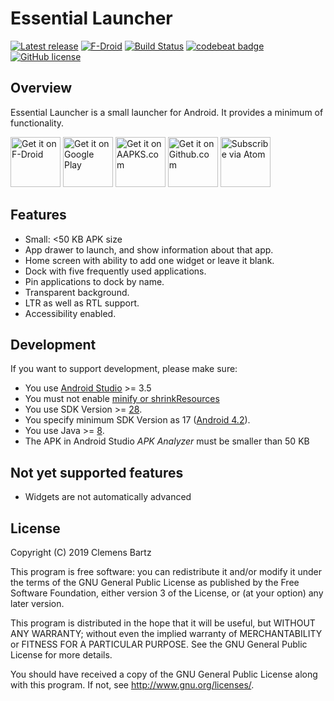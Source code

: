 # Essential Launcher

[![Latest release](https://img.shields.io/github/release/clemensbartz/essential-launcher.svg)](https://github.com/clemensbartz/essential-launcher/releases/latest)
[![F-Droid](https://img.shields.io/f-droid/v/de.clemensbartz.android.launcher.svg)](https://f-droid.org/de/packages/de.clemensbartz.android.launcher/)
[![Build Status](https://travis-ci.org/clemensbartz/essential-launcher.svg?branch=release%2Fv2.0)](https://travis-ci.org/clemensbartz/essential-launcher)
[![codebeat badge](https://codebeat.co/badges/c1c2ceb1-2d05-4209-adde-00ac387b3023)](https://codebeat.co/projects/github-com-clemensbartz-essential-launcher-release-v2-1)
[![GitHub license](https://img.shields.io/github/license/clemensbartz/essential-launcher.svg)](https://github.com/clemensbartz/essential-launcher/blob/release/v2.0/LICENSE)

## Overview

Essential Launcher is a small launcher for Android. It provides a minimum of functionality.

<a href="https://f-droid.org/packages/de.clemensbartz.android.launcher/" target="_blank">
<img src="https://fdroid.gitlab.io/artwork/badge/get-it-on.png" alt="Get it on F-Droid" height="80"/></a>
<a href="https://play.google.com/store/apps/details?id=de.clemensbartz.android.launcher" target="_blank">
<img src="https://play.google.com/intl/en_us/badges/images/generic/en-play-badge.png" alt="Get it on Google Play" height="80"/></a>
<a href="https://aapks.com/apk/essential-launcher/" target="_blank">
<img src="https://aapks.com/get.png" alt="Get it on AAPKS.com" height="80"/></a>
<a href="https://github.com/clemensbartz/essential-launcher/releases/latest">
<img src="https://raw.githubusercontent.com/clemensbartz/essential-launcher/release/v2.0/promo/graphics/en/get-github.png" alt="Get it on Github.com" height="80"/></a>
<a href="https://github.com/clemensbartz/essential-launcher/releases.atom">
<img src="https://raw.githubusercontent.com/clemensbartz/essential-launcher/release/v2.0/promo/graphics/en/subscribe-atom.png" alt="Subscribe via Atom" height="80"/></a>

## Features

- Small: <50 KB APK size
- App drawer to launch, and show information about that app.
- Home screen with ability to add one widget or leave it blank.
- Dock with five frequently used applications.
- Pin applications to dock by name.
- Transparent background.
- LTR as well as RTL support.
- Accessibility enabled.

## Development

If you want to support development, please make sure:

- You use [Android Studio](https://developer.android.com/studio/) >= 3.5
- You must not enable [minify or shrinkResources](https://developer.android.com/studio/build/shrink-code)
- You use SDK Version >= [28](https://developer.android.com/about/versions/pie/).
- You specify minimum SDK Version as 17 ([Android 4.2](https://developer.android.com/about/versions/android-4.2)).
- You use Java >= [8](https://docs.oracle.com/javase/8/docs/api/).
- The APK in Android Studio _APK Analyzer_ must be smaller than 50 KB

## Not yet supported features

- Widgets are not automatically advanced

## License

Copyright (C) 2019 Clemens Bartz

This program is free software: you can redistribute it and/or modify
it under the terms of the GNU General Public License as published by
the Free Software Foundation, either version 3 of the License, or
(at your option) any later version.

This program is distributed in the hope that it will be useful,
but WITHOUT ANY WARRANTY; without even the implied warranty of
MERCHANTABILITY or FITNESS FOR A PARTICULAR PURPOSE.  See the
GNU General Public License for more details.

You should have received a copy of the GNU General Public License
along with this program.  If not, see <http://www.gnu.org/licenses/>.
